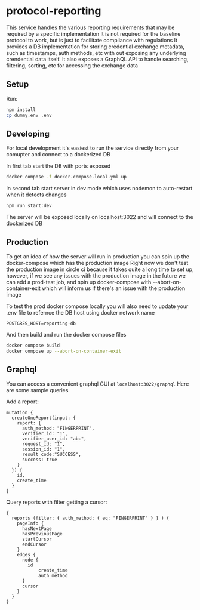 # protocol-reporting

This service handles the various reporting requirements that may be required by a specific implementation
It is not required for the baseline protocol to work, but is just to facilitate compliance with regulations
It provides a DB implementation for storing credential exchange metadata, such as timestamps, auth methods, etc
with out exposing any underlying crendential data itself.
It also exposes a GraphQL API to handle searching, filtering, sorting, etc for accessing the exchange data

## Setup

Run:
```bash
npm install
cp dummy.env .env
```

## Developing

For local development it's easiest to run the service directly from your comupter and connect to a dockerized DB

In first tab start the DB with ports exposed
```bash
docker compose -f docker-compose.local.yml up
```

In second tab start server in dev mode which uses nodemon to auto-restart when it detects changes
```bash
npm run start:dev
```

The server will be exposed locally on localhost:3022 and will connect to the dockerized DB

## Production

To get an idea of how the server will run in production you can spin up the docker-compose which has the production image
Right now we don't test the production image in circle ci because it takes quite a long time to set up, however, if we 
see any issues with the production image in the future we can add a prod-test job, and spin up docker-compose with --abort-on-container-exit
which will inform us if there's an issue with the production image

To test the prod docker compose locally you will also need to update your .env file to refernce the DB host using docker network name
```
POSTGRES_HOST=reporting-db
```

And then build and run the docker compose files
```bash
docker compose build
docker compose up --abort-on-container-exit
```

## Graphql

You can access a convenient graphql GUI at ```localhost:3022/graphql```
Here are some sample queries

Add a report:
```
mutation {
  createOneReport(input: {
    report: {
      auth_method: "FINGERPRINT",
      verifier_id: "1",
      verifier_user_id: "abc",
      request_id: "1",
      session_id: "1",
      result_code:"SUCCESS",
      success: true
    }
  }) {
    id,
    create_time
  }
}
```

Query reports with filter getting a cursor:
```
{
  reports (filter: { auth_method: { eq: "FINGERPRINT" } } ) {
    pageInfo {
      hasNextPage
      hasPreviousPage
      startCursor
      endCursor
    }
    edges {
      node {
      	id
    		create_time
    		auth_method
      }
      cursor
    }
  }
}
```
